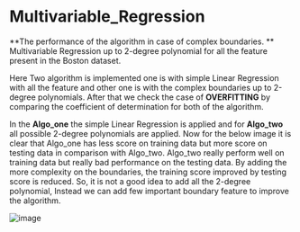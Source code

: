 # Multivariable_Regression

**The performance of the algorithm in case of complex boundaries. **
Multivariable Regression up to 2-degree polynomial for all the feature present in the Boston dataset.

Here Two algorithm is implemented one is with simple Linear Regression with all the feature and other one is with the complex boundaries up to 2-degree polynomials.
After that we check the case of **OVERFITTING** by comparing the coefficient of determination for both of the algorithm.

In the **Algo_one** the simple Linear Regression is applied and for **Algo_two** all possible 2-degree polynomials are applied.
Now for the below image it is clear that Algo_one has less score on training data but more score on testing data in comparison with Algo_two.
Algo_two really perform well on training data but really bad performance on the testing data. By adding the more complexity on the boundaries,
the training score improved by testing score is reduced. So, it is not a good idea to add all the 2-degree polynomial, Instead we can add few important boundary feature to improve the algorithm.

![image](https://github.com/Data-Engineering-SUV/Multivariable_Regression/assets/106040176/e309c70f-21ce-437d-b8e9-4b46f451ea00)
